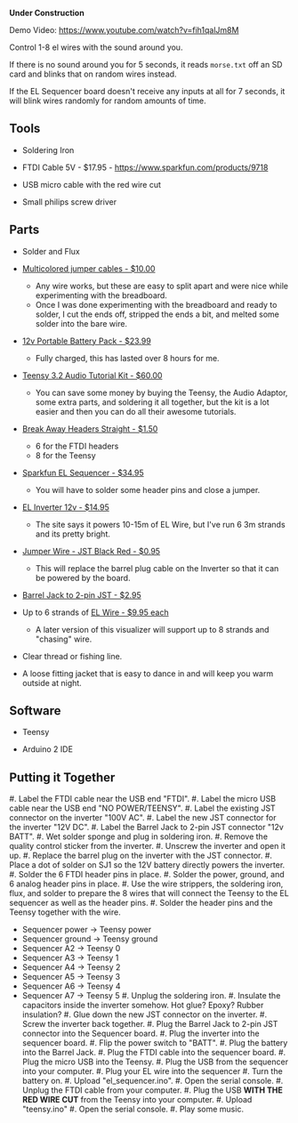 **Under Construction**

Demo Video: https://www.youtube.com/watch?v=fih1qalJm8M

Control 1-8 el wires with the sound around you.

If there is no sound around you for 5 seconds, it reads `morse.txt` off an SD card and blinks that on random wires instead.

If the EL Sequencer board doesn't receive any inputs at all for 7 seconds, it will blink wires randomly for random amounts of time.


Tools
-----

- Soldering Iron

- FTDI Cable 5V - $17.95 - https://www.sparkfun.com/products/9718

- USB micro cable with the red wire cut

- Small philips screw driver


Parts
-----

- Solder and Flux

- [Multicolored jumper cables - $10.00](https://amzn.com/B00M5WLZDW)
  - Any wire works, but these are easy to split apart and were nice while experimenting with the breadboard.
  - Once I was done experimenting with the breadboard and ready to solder, I cut the ends off, stripped the ends a bit, and melted some solder into the bare wire.

- [12v Portable Battery Pack - $23.99](http://smile.amazon.com/dp/B00MHNQIR2)
  - Fully charged, this has lasted over 8 hours for me.

- [Teensy 3.2 Audio Tutorial Kit - $60.00](https://www.pjrc.com/store/audio_tutorial_kit.html)
  - You can save some money by buying the Teensy, the Audio Adaptor, some extra parts, and soldering it all together, but the kit is a lot easier and then you can do all their awesome tutorials.

- [Break Away Headers Straight - $1.50](https://www.sparkfun.com/products/116)
  - 6 for the FTDI headers
  - 8 for the Teensy

- [Sparkfun EL Sequencer - $34.95](https://www.sparkfun.com/products/12781)
  - You will have to solder some header pins and close a jumper.

- [EL Inverter 12v - $14.95](https://www.sparkfun.com/products/10469)
  - The site says it powers 10-15m of EL Wire, but I've run 6 3m strands and its pretty bright.

- [Jumper Wire - JST Black Red - $0.95](https://www.sparkfun.com/products/8670)
  - This will replace the barrel plug cable on the Inverter so that it can be powered by the board.

- [Barrel Jack to 2-pin JST - $2.95](https://www.sparkfun.com/products/8734)

- Up to 6 strands of [EL Wire - $9.95 each](https://www.sparkfun.com/products/10200)
  - A later version of this visualizer will support up to 8 strands and "chasing" wire.

- Clear thread or fishing line.

- A loose fitting jacket that is easy to dance in and will keep you warm outside at night.


Software
--------

- Teensy

- Arduino 2 IDE


Putting it Together
-------------------

#. Label the FTDI cable near the USB end "FTDI".
#. Label the micro USB cable near the USB end "NO POWER/TEENSY".
#. Label the existing JST connector on the inverter "100V AC".
#. Label the new JST connector for the inverter "12V DC".
#. Label the Barrel Jack to 2-pin JST connector "12v BATT".
#. Wet solder sponge and plug in soldering iron.
#. Remove the quality control sticker from the inverter.
#. Unscrew the inverter and open it up.
#. Replace the barrel plug on the inverter with the JST connector.
#. Place a dot of solder on SJ1 so the 12V battery directly powers the inverter.
#. Solder the 6 FTDI header pins in place.
#. Solder the power, ground, and 6 analog header pins in place.
#. Use the wire strippers, the soldering iron, flux, and solder to prepare the 8 wires that will connect the Teensy to the EL sequencer as well as the header pins.
#. Solder the header pins and the Teensy together with the wire.
  - Sequencer power -> Teensy power
  - Sequencer ground -> Teensy ground
  - Sequencer A2 -> Teensy 0
  - Sequencer A3 -> Teensy 1
  - Sequencer A4 -> Teensy 2
  - Sequencer A5 -> Teensy 3
  - Sequencer A6 -> Teensy 4
  - Sequencer A7 -> Teensy 5
#. Unplug the soldering iron.
#. Insulate the capacitors inside the inverter somehow. Hot glue? Epoxy? Rubber insulation?
#. Glue down the new JST connector on the inverter.
#. Screw the inverter back together.
#. Plug the Barrel Jack to 2-pin JST connector into the Sequencer board.
#. Plug the inverter into the sequencer board.
#. Flip the power switch to "BATT".
#. Plug the battery into the Barrel Jack.
#. Plug the FTDI cable into the sequencer board.
#. Plug the micro USB into the Teensy.
#. Plug the USB from the sequencer into your computer.
#. Plug your EL wire into the sequencer
#. Turn the battery on.
#. Upload "el_sequencer.ino".
#. Open the serial console.
#. Unplug the FTDI cable from your computer.
#. Plug the USB **WITH THE RED WIRE CUT** from the Teensy into your computer.
#. Upload "teensy.ino"
#. Open the serial console.
#. Play some music.

